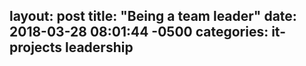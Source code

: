 layout: post
title:  "Being a team leader"
date:   2018-03-28 08:01:44 -0500
categories: it-projects leadership
-
